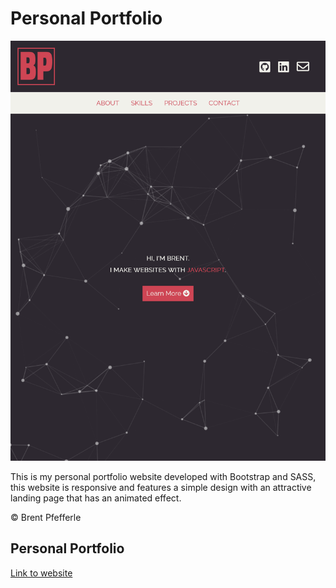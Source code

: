 # Personal Portfolio

![portfolio](img/readme-preview.png)

This is my personal portfolio website developed with Bootstrap and SASS, this website is 
responsive and features a simple design with an attractive landing page that has an animated 
effect.

&copy; Brent Pfefferle

## Personal Portfolio
[Link to website](https://bpfefferle.github.io/)
